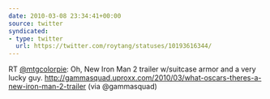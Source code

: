 ```yaml
---
date: 2010-03-08 23:34:41+00:00
source: twitter
syndicated:
- type: twitter
  url: https://twitter.com/roytang/statuses/10193616344/
---
```


RT [@mtgcolorpie](https://twitter.com/mtgcolorpie/): Oh, New Iron Man 2 trailer w/suitcase armor and a very lucky guy. http://gammasquad.uproxx.com/2010/03/what-oscars-theres-a-new-iron-man-2-trailer (via @gammasquad)
